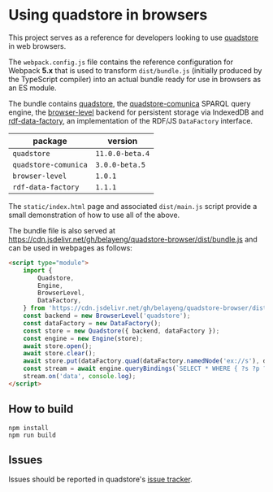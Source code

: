 
# Using quadstore in browsers

This project serves as a reference for developers looking to use [quadstore][0]
in web browsers.

The `webpack.config.js` file contains the reference configuration for Webpack
**5.x** that is used to transform `dist/bundle.js` (initially produced by the
TypeScript compiler) into an actual bundle ready for use in browsers as an ES
module.

The bundle contains [quadstore][0], the [quadstore-comunica][4] SPARQL query
engine, the [browser-level][1] backend for persistent storage via IndexedDB and
[rdf-data-factory][3], an implementation of the RDF/JS `DataFactory` interface.

| package              | version         |
|----------------------|-----------------|
| `quadstore`          | `11.0.0-beta.4` |
| `quadstore-comunica` | `3.0.0-beta.5`  |
| `browser-level`      | `1.0.1`         |
| `rdf-data-factory`   | `1.1.1`         |

The `static/index.html` page and associated `dist/main.js` script provide a 
small demonstration of how to use all of the above.

The bundle file is also served at 
https://cdn.jsdelivr.net/gh/belayeng/quadstore-browser/dist/bundle.js
and can be used in webpages as follows:

```html
<script type="module">
    import {
        Quadstore,
        Engine,
        BrowserLevel,
        DataFactory,
    } from 'https://cdn.jsdelivr.net/gh/belayeng/quadstore-browser/dist/bundle.js';
    const backend = new BrowserLevel('quadstore');
    const dataFactory = new DataFactory();
    const store = new Quadstore({ backend, dataFactory });
    const engine = new Engine(store);
    await store.open();
    await store.clear();
    await store.put(dataFactory.quad(dataFactory.namedNode('ex://s'), dataFactory.namedNode('ex://p'), dataFactory.namedNode('ex://o')));
    const stream = await engine.queryBindings(`SELECT * WHERE { ?s ?p ?o }`);
    stream.on('data', console.log);
</script>
```

## How to build

```shell
npm install
npm run build
```

## Issues

Issues should be reported in quadstore's [issue tracker][2].

[0]: https://www.npmjs.com/package/quadstore
[1]: https://www.npmjs.com/package/browser-level
[2]: https://github.com/belayeng/quadstore/issues
[3]: https://www.npmjs.com/package/rdf-data-factory
[4]: https://www.npmjs.com/package/quadstore-comunica
